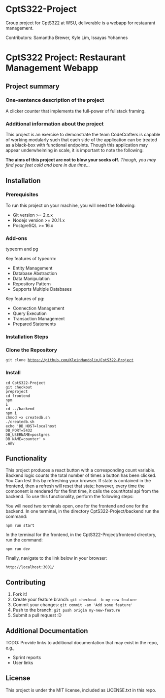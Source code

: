 # CptS322-Project
Group project for CptS322 at WSU, deliverable is a webapp for restaurant management.

Contributors: Samantha Brewer, Kyle Lim, Issayas Yohannes
# CptS322 Project: Restaurant Management Webapp

## Project summary

### One-sentence description of the project

A clicker counter that implements the full-power of fullstack framing.

### Additional information about the project

This project is an exercise to demonstrate the team CodeCrafters is capable of working modularly such 
that each side of the application can be treated as a black-box with functional endpoints. Though this
application may appear underwhelming in scale, it is important to note the following:

<B>The aims of this project are not to blow your socks off.</b><em> Though, you may find your feet cold and bare in due time...</em>

## Installation

### Prerequisites

To run this project on your machine, you will need the following:

<ul>
 <li>Git version >= 2.x.x</li>
 <li>Nodejs version >= 20.11.x</li>
 <li>PostgreSQL >= 16.x</li>
</ul>

### Add-ons

typeorm and pg

Key features of typeorm:

<ul>
 <li>Entity Management</li>
 <li>Database Abstraction</li>
 <li>Data Manipulation</li>
 <li>Repository Pattern</li>
 <li>Supports Multiple Databases</li>
</ul>

Key features of pg:

<ul>
 <li>Connection Management</li>
 <li>Query Execution</li>
 <li>Transaction Management</li>
 <li>Prepared Statements</li>
</ul>


### Installation Steps

### Clone the Repository

<code>git clone https://github.com/KleinMandolin/CptS322-Project</code>

### Install

<code>cd CptS322-Project</code><br/>
<code>git checkout preproject</code><br/>
<code>cd frontend</code><br/>
<code>npm i</code><br/>
<code>cd ../backend</code><br/>
<code>npm i</code><br/>
<code>chmod +x createdb.sh</code><br/>
<code>./createdb.sh</code><br/>
<code>echo 'DB_HOST=localhost</code><br/>
<code>DB_PORT=5432</code><br/>
<code>DB_USERNAME=postgres</code><br/>
<code>DB_NAME=counter' > .env</code><br/>

## Functionality

This project produces a react button with a corresponding count variable. Backend logic counts the total number of times a button has been clicked. You
Can test this by refreshing your browser. If state is contained in the frontend, then a refresh will reset that state; however, every time the component
is rendered for the first time, it calls the count/total api from the backend. To use this functionality, perform the following steps:

You will need two terminals open, one for the frontend and one for the backend. In one terminal, in the directory CptS322-Project/backend run the command:

<code>npm run start</code>

In the terminal for the frontend, in the CptS322-Project/frontend directory, run the command:

<code>npm run dev</code>

Finally, navigate to the link below in your browser:

<code>http://localhost:3001/</code>

## Contributing

1. Fork it!
2. Create your feature branch: `git checkout -b my-new-feature`
3. Commit your changes: `git commit -am 'Add some feature'`
4. Push to the branch: `git push origin my-new-feature`
5. Submit a pull request :D

## Additional Documentation

TODO: Provide links to additional documentation that may exist in the repo, e.g.,
  * Sprint reports
  * User links

## License

This project is under the MIT license, included as LICENSE.txt in this repo.
